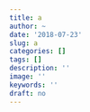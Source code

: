 ```yaml
---
title: a
author: ~
date: '2018-07-23'
slug: a
categories: []
tags: []
description: ''
image: ''
keywords: ''
draft: no
---
```

